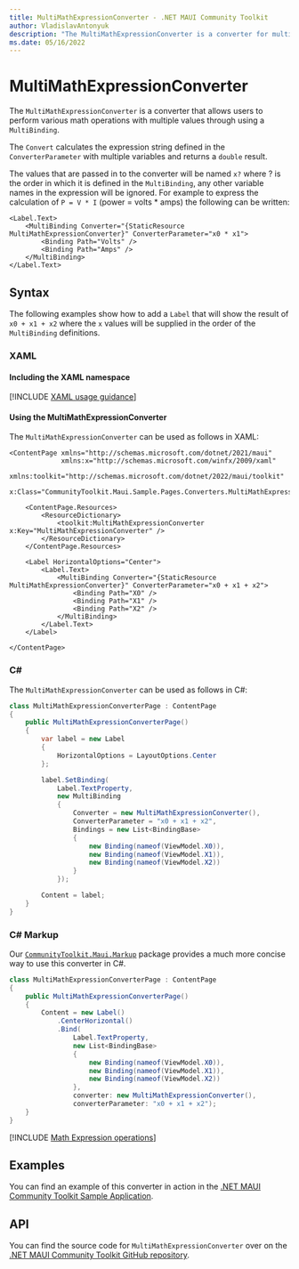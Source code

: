 ```yaml
---
title: MultiMathExpressionConverter - .NET MAUI Community Toolkit
author: VladislavAntonyuk
description: "The MultiMathExpressionConverter is a converter for multiple math expressions."
ms.date: 05/16/2022
---
```


# MultiMathExpressionConverter

The `MultiMathExpressionConverter` is a converter that allows users to perform various math operations with multiple values through using a `MultiBinding`.

The `Convert` calculates the expression string defined in the `ConverterParameter` with multiple variables and returns a `double` result.

The values that are passed in to the converter will be named `x?` where ? is the order in which it is defined in the `MultiBinding`, any other variable names in the expression will be ignored. For example to express the calculation of `P = V * I` (power = volts * amps) the following can be written:

```xaml
<Label.Text>
    <MultiBinding Converter="{StaticResource MultiMathExpressionConverter}" ConverterParameter="x0 * x1">
        <Binding Path="Volts" />
        <Binding Path="Amps" />
    </MultiBinding>
</Label.Text>
```

## Syntax

The following examples show how to add a `Label` that will show the result of `x0 + x1 + x2` where the `x` values will be supplied in the order of the `MultiBinding` definitions.

### XAML

#### Including the XAML namespace

[!INCLUDE [XAML usage guidance](../includes/xaml-usage.md)]

#### Using the MultiMathExpressionConverter

The `MultiMathExpressionConverter` can be used as follows in XAML:

```xaml
<ContentPage xmlns="http://schemas.microsoft.com/dotnet/2021/maui"
             xmlns:x="http://schemas.microsoft.com/winfx/2009/xaml"
             xmlns:toolkit="http://schemas.microsoft.com/dotnet/2022/maui/toolkit"
             x:Class="CommunityToolkit.Maui.Sample.Pages.Converters.MultiMathExpressionConverterPage">

    <ContentPage.Resources>
        <ResourceDictionary>
            <toolkit:MultiMathExpressionConverter x:Key="MultiMathExpressionConverter" />
        </ResourceDictionary>
    </ContentPage.Resources>

    <Label HorizontalOptions="Center">
        <Label.Text>
            <MultiBinding Converter="{StaticResource MultiMathExpressionConverter}" ConverterParameter="x0 + x1 + x2">
                <Binding Path="X0" />
                <Binding Path="X1" />
                <Binding Path="X2" />
            </MultiBinding>
        </Label.Text>
    </Label>

</ContentPage>
```

### C#

The `MultiMathExpressionConverter` can be used as follows in C#:

```csharp
class MultiMathExpressionConverterPage : ContentPage
{
    public MultiMathExpressionConverterPage()
    {
        var label = new Label
        {
            HorizontalOptions = LayoutOptions.Center
        };

        label.SetBinding(
            Label.TextProperty,
            new MultiBinding
            {
                Converter = new MultiMathExpressionConverter(),
                ConverterParameter = "x0 + x1 + x2",
                Bindings = new List<BindingBase>
                {
                    new Binding(nameof(ViewModel.X0)),
                    new Binding(nameof(ViewModel.X1)),
                    new Binding(nameof(ViewModel.X2))
                }
            });

        Content = label;
    }
}
```

### C# Markup

Our [`CommunityToolkit.Maui.Markup`](../markup/markup.md) package provides a much more concise way to use this converter in C#.

```csharp
class MultiMathExpressionConverterPage : ContentPage
{
    public MultiMathExpressionConverterPage()
    {
        Content = new Label()
            .CenterHorizontal()
            .Bind(
                Label.TextProperty,
                new List<BindingBase>
                {
                    new Binding(nameof(ViewModel.X0)),
                    new Binding(nameof(ViewModel.X1)),
                    new Binding(nameof(ViewModel.X2))
                },
                converter: new MultiMathExpressionConverter(),
                converterParameter: "x0 + x1 + x2");
    }
}
```

[!INCLUDE [Math Expression operations](../includes/math-expression-operations.md)]

## Examples

You can find an example of this converter in action in the [.NET MAUI Community Toolkit Sample Application](https://github.com/CommunityToolkit/Maui/blob/main/samples/CommunityToolkit.Maui.Sample/Pages/Converters/MultiMathExpressionConverterPage.xaml).

## API

You can find the source code for `MultiMathExpressionConverter` over on the [.NET MAUI Community Toolkit GitHub repository](https://github.com/CommunityToolkit/Maui/blob/main/src/CommunityToolkit.Maui/Converters/MultiMathExpressionConverter/MultiMathExpressionConverter.shared.cs).
